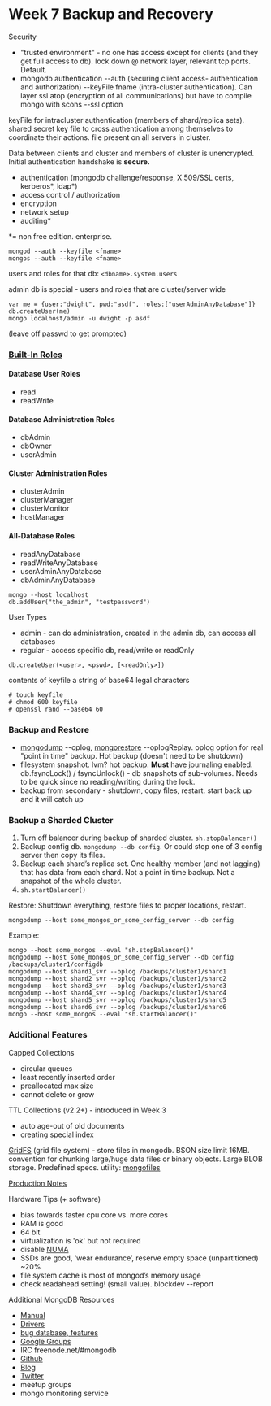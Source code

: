 # Week 7 Backup and Recovery

Security
- "trusted environment" - no one has access except for clients (and they get full access to db).  lock down @ network layer, relevant tcp ports.  Default.
- mongodb authentication --auth (securing client access- authentication and authorization) --keyFile fname (intra-cluster authentication).  Can layer ssl atop (encryption of all communications) but have to compile mongo with scons --ssl option

keyFile for intracluster authentication (members of shard/replica sets).  shared secret key file to cross authentication among themselves to coordinate their actions.  file present on all servers in cluster.

Data between clients and cluster and members of cluster is unencrypted.  Initial authentication handshake is **secure.**

- authentication (mongodb challenge/response, X.509/SSL certs, kerberos*, ldap*)
- access control / authorization
- encryption
- network setup
- auditing*

*= non free edition.  enterprise.


    mongod --auth --keyfile <fname>
    mongos --auth --keyfile <fname>

users and roles for that db: ```<dbname>.system.users```

admin db is special - users and roles that are cluster/server wide


    var me = {user:"dwight", pwd:"asdf", roles:["userAdminAnyDatabase"]}
    db.createUser(me)
    mongo localhost/admin -u dwight -p asdf

(leave off passwd to get prompted)

### [Built-In Roles](https://docs.mongodb.org/v3.0/reference/built-in-roles/)

#### Database User Roles
- read
- readWrite

#### Database Administration Roles
- dbAdmin
- dbOwner
- userAdmin

#### Cluster Administration Roles
- clusterAdmin
- clusterManager
- clusterMonitor
- hostManager

#### All-Database Roles

- readAnyDatabase
- readWriteAnyDatabase
- userAdminAnyDatabase
- dbAdminAnyDatabase


```mongo --host localhost```  
```db.addUser("the_admin", "testpassword")```

User Types
- admin - can do administration, created in the admin db, can access all databases
- regular - access specific db, read/write or readOnly

```db.createUser(<user>, <pswd>, [<readOnly>])```

contents of keyfile a string of base64 legal characters

    # touch keyfile
    # chmod 600 keyfile
    # openssl rand --base64 60

### Backup and Restore
- [mongodump](https://docs.mongodb.org/manual/reference/program/mongodump/) --oplog, [mongorestore](https://docs.mongodb.org/manual/reference/program/mongorestore/) --oplogReplay.  oplog option for real "point in time" backup.  Hot backup (doesn't need to be shutdown)
- filesystem snapshot.  lvm?  hot backup.  **Must** have journaling enabled.  db.fsyncLock() / fsyncUnlock() - db snapshots of sub-volumes.  Needs to be quick since no reading/writing during the lock.
- backup from secondary - shutdown, copy files, restart.  start back up and it will catch up

### Backup a Sharded Cluster
1. Turn off balancer during backup of sharded cluster.  ```sh.stopBalancer()```
2. Backup config db.  ```mongodump --db config```.  Or could stop one of 3 config server then copy its files.
3. Backup each shard’s replica set.  One healthy member (and not lagging) that has data from each shard.  Not a point in time backup.  Not a snapshot of the whole cluster.
4. ```sh.startBalancer()```

Restore: Shutdown everything, restore files to proper locations, restart.

    mongodump --host some_mongos_or_some_config_server --db config


Example:

    mongo --host some_mongos --eval "sh.stopBalancer()"
    mongodump --host some_mongos_or_some_config_server --db config /backups/cluster1/configdb
    mongodump --host shard1_svr --oplog /backups/cluster1/shard1
    mongodump --host shard2_svr --oplog /backups/cluster1/shard2
    mongodump --host shard3_svr --oplog /backups/cluster1/shard3
    mongodump --host shard4_svr --oplog /backups/cluster1/shard4
    mongodump --host shard5_svr --oplog /backups/cluster1/shard5
    mongodump --host shard6_svr --oplog /backups/cluster1/shard6
    mongo --host some_mongos --eval "sh.startBalancer()"


### Additional Features

Capped Collections
- circular queues
- least recently inserted order
- preallocated max size
- cannot delete or grow

TTL Collections (v2.2+) - introduced in Week 3
- auto age-out of old documents
- creating special index

[GridFS](https://docs.mongodb.org/manual/core/gridfs/) (grid file system) - store files in mongodb.  BSON size limit 16MB.  convention for chunking large/huge data files or binary objects.  Large BLOB storage.  Predefined specs.  utility: [mongofiles](https://docs.mongodb.org/manual/reference/program/mongofiles/#bin.mongofiles)

[Production Notes](http://docs.mongodb.org/master/administration/production-notes/)

Hardware Tips (+ software)
- bias towards faster cpu core vs. more cores
- RAM is good
- 64 bit
- virtualization is 'ok' but not required
- disable [NUMA](https://en.wikipedia.org/wiki/Non-uniform_memory_access)
- SSDs are good, ‘wear endurance’, reserve empty space (unpartitioned) ~20%
- file system cache is most of mongod’s memory usage
- check readahead setting! (small value).  blockdev --report

Additional MongoDB Resources
- [Manual](https://docs.mongodb.org/manual/)
- [Drivers](http://docs.mongodb.org/ecosystem/drivers/)
- [bug database, features](https://jira.mongodb.org/secure/Dashboard.jspa)
- [Google Groups](https://groups.google.com/forum/#!forum/mongodb-user)
- IRC freenode.net/#mongodb
- [Github](https://github.com/mongodb/mongo)
- [Blog](http://blog.mongodb.org/)
- [Twitter](https://twitter.com/MongoDB)
- meetup groups
- mongo monitoring service

